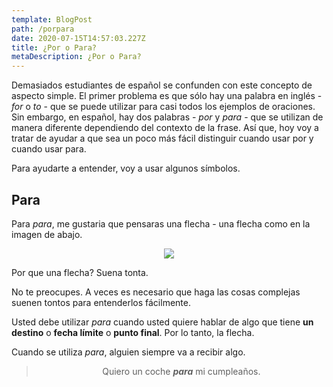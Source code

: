 ```yaml
---
template: BlogPost
path: /porpara
date: 2020-07-15T14:57:03.227Z
title: ¿Por o Para?
metaDescription: ¿Por o Para?
---
```

Demasiados estudiantes de español se confunden con este concepto de aspecto simple. El primer problema es que sólo hay una palabra en inglés - *for* o *to* - que se puede utilizar para casi todos los ejemplos de oraciones. Sin embargo, en español, hay dos palabras - *por* y *para* - que se utilizan de manera diferente dependiendo del contexto de la frase. Así que, hoy voy a tratar de ayudar a que sea un poco más fácil distinguir cuando usar por y cuando usar para.

Para ayudarte a entender, voy a usar algunos símbolos.

## Para

Para *para*, me gustaria que pensaras una flecha - una flecha como en la imagen de abajo.

<div style = "text-align: center">

![](/assets/images.png)

</div>

Por que una flecha? Suena tonta.

No te preocupes. A veces es necesario que haga las cosas complejas suenen tontos para entenderlos fácilmente.

Usted debe utilizar *para* cuando usted quiere hablar de algo que tiene **un destino** o **fecha límite** o **punto final**. Por lo tanto, la flecha.

Cuando se utiliza *para*, alguien siempre va a recibir algo.

<div style = "text-align: center">

> Quiero un coche ***para*** mi cumpleaños.

</div>
